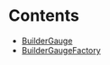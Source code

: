 # Contents

- [BuilderGauge](BuilderGauge.sol/contract.BuilderGauge.md)
- [BuilderGaugeFactory](BuilderGaugeFactory.sol/contract.BuilderGaugeFactory.md)
